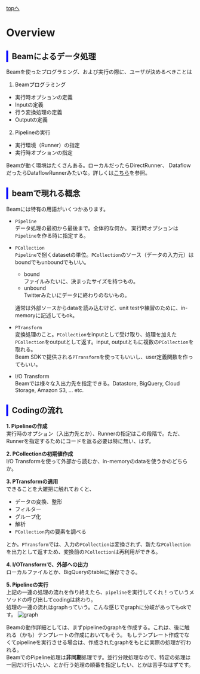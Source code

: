 <style type="text/css">
  .head { 
    border-left:5px solid #00f;
    padding:3px 0 3px 10px;
    font-weight: bold;
  }
  .lhead { 
    border-left:5px solid #00f;
    padding:3px 0 3px 10px;
    font-size:14pt;
    font-weight: bold;
  }
</style>
[topへ](../index.html)

# Overview
## <span class="head">Beamによるデータ処理</span>
Beamを使ったプログラミング、および実行の際に、ユーザが決めるべきことは

1. Beamプログラミング
  + 実行時オプションの定義
  + Inputの定義
  + 行う変換処理の定義
  + Outputの定義

2. Pipelineの実行
  + 実行環境（Runner）の指定
  + 実行時オプションの指定

Beamが動く環境はたくさんある。ローカルだったらDirectRunner、
DataflowだったらDataflowRunnerみたいな。詳しくは[こちら](https://beam.apache.org/documentation/runners/capability-matrix/)を参照。

## <span class="head">beamで現れる概念</span>
Beamには特有の用語がいくつかあります。

* `Pipeline`  
データ処理の最初から最後まで。全体的な何か。
実行時オプションは`Pipeline`を作る時に指定する。


* `PCollection`  
`Pipeline`で捌くdatasetの単位。`PCollection`のソース（データの入力元）はboundでもunboundでもいい。
  + bound  
  ファイルみたいに、決まったサイズを持つもの。
  + unbound  
  Twitterみたいにデータに終わりのないもの。

  通常は外部ソースからdataを読み込むけど、unit testや練習のために、in-memoryに記述してもok。

* `PTransform`  
変換処理のこと。`PCollection`をinputとして受け取り、処理を加えた`PCollection`をoutputとして返す。input, outputともに複数の`PCollection`を取れる。  
Beam SDKで提供される`PTransform`を使ってもいいし、user定義関数を作ってもいい。

* I/O Transform  
Beamでは様々な入出力先を指定できる。Datastore, BigQuery, Cloud Storage, Amazon S3, ... etc.

## <span class="head">Codingの流れ</span>
**1. Pipelineの作成**  
実行時のオプション（入出力先とか）、Runnerの指定はこの段階で。ただ、Runnerを指定するためにコードを返る必要は特に無い、はず。

**2. PCollectionの初期値作成**  
I/O Transformを使って外部から読むか、in-memoryのdataを使うかのどちらか。

**3. PTransformの適用**  
できることを大雑把に触れておくと、

* データの変換、整形
* フィルター
* グループ化
* 解析
* `PCollection`内の要素を調べる

とか。`PTransform`では、入力の`PCollection`は変換されず、新たな`PCollection`を出力として返すため、変換前の`PCollection`は再利用ができる。

**4. I/OTransformで、外部への出力**  
ローカルファイルとか、BigQueryのtableに保存できる。

**5. Pipelineの実行**  
上記の一連の処理の流れを作り終えたら、`pipeline`を実行してくれ！っていうメソッドの呼び出してcodingは終わり。  
処理の一連の流れはgraphっていう。こんな感じでgraphに分岐があってもokです。
![graph](https://cloud.google.com/dataflow/images/monitoring-side-input-write.png "graph")

Beamの動作詳細としては、まずpipelineのgraphを作成する。これは、後に触れる（かも）テンプレートの作成においてもそう。
もしテンプレート作成でなくてpipelineを実行させる場合は、作成されたgraphをもとに実際の処理が行われる。  
BeamでのPipeline処理は**非同期**処理です。並行分散処理なので、特定の処理は一回だけ行いたい、とか行う処理の順番を指定したい、とかは苦手なはずです。